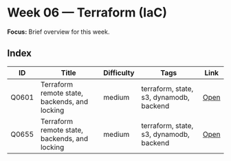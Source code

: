 # Week 06 — Terraform (IaC)

**Focus:** Brief overview for this week.

## Index
| ID | Title | Difficulty | Tags | Link |
|---|---|---|---|---|
| Q0601 | Terraform remote state, backends, and locking | medium | terraform, state, s3, dynamodb, backend | [Open](questions/Q0601-terraform-state-backends-locking.md) |
| Q0655 | Terraform remote state, backends, and locking | medium | terraform, state, s3, dynamodb, backend | [Open](questions/Q0655-terraform-state-locking-and-consistency.md) |

